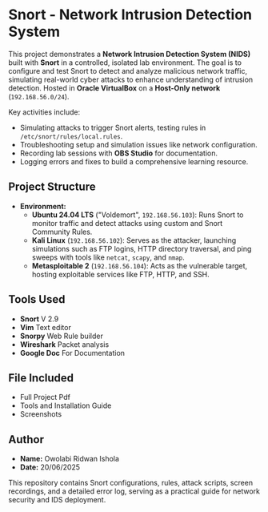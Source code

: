 # Snort - Network Intrusion Detection System


This project demonstrates a **Network Intrusion Detection System (NIDS)** built with **Snort** in a controlled, isolated lab environment. The goal is to configure and test Snort to detect and analyze malicious network traffic, simulating real-world cyber attacks to enhance understanding of intrusion detection. Hosted in **Oracle VirtualBox** on a **Host-Only network** (`192.168.56.0/24`). 

Key activities include:
- Simulating attacks to trigger Snort alerts, testing rules in `/etc/snort/rules/local.rules`.
- Troubleshooting setup and simulation issues like network configuration.
- Recording lab sessions with **OBS Studio** for documentation.
- Logging errors and fixes to build a comprehensive learning resource.



##  Project Structure

- **Environment:**
  - **Ubuntu 24.04 LTS** ("Voldemort", `192.168.56.103`): Runs Snort to monitor traffic and detect attacks using custom and Snort Community Rules.  
  - **Kali Linux** (`192.168.56.102`): Serves as the attacker, launching simulations such as FTP logins, HTTP directory traversal, and ping sweeps with tools like `netcat`, `scapy`, and `nmap`. 
  - **Metasploitable 2** (`192.168.56.104`): Acts as the vulnerable target, hosting exploitable services like FTP, HTTP, and SSH.


##  Tools Used

- **Snort** V 2.9
- **Vim** Text editor 
- **Snorpy** Web Rule builder
- **Wireshark** Packet analysis
- **Google Doc** For Documentation

##  File Included

- Full Project Pdf
- Tools and Installation Guide
- Screenshots

##  Author

- **Name:** Owolabi Ridwan Ishola
- **Date:** 20/06/2025

This repository contains Snort configurations, rules, attack scripts, screen recordings, and a detailed error log, serving as a practical guide for network security and IDS deployment.

